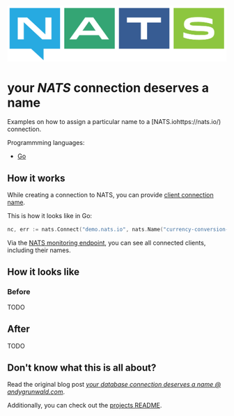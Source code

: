 ![NATS.io logo](../images/nats-logo.png)

# your _NATS_ connection deserves a name

Examples on how to assign a particular name to a [NATS.iohttps://nats.io/) connection.

Programmming languages:

- [Go](./go)

## How it works

While creating a connection to NATS, you can provide [client connection name](https://docs.nats.io/developing-with-nats/connecting/name "Connection Name @ NATS docs").

This is how it looks like in Go:

```go
nc, err := nats.Connect("demo.nats.io", nats.Name("currency-conversion-app"))
```

Via the [NATS monitoring endpoint](https://docs.nats.io/nats-server/configuration/monitoring#connection-information "Monitoring endpoint @ NATS docs"), you can see all connected clients, including their names.

## How it looks like

### Before

TODO

## After

TODO

## Don't know what this is all about?

Read the original blog post [_your database connection deserves a name @ andygrunwald.com_](https://andygrunwald.com/blog/your-database-connection-deserves-a-name/ "Article your database connection deserves a name at Andy Grunwalds blog").

Additionally, you can check out the [projects README](https://github.com/andygrunwald/your-connection-deserves-a-name#readme).
